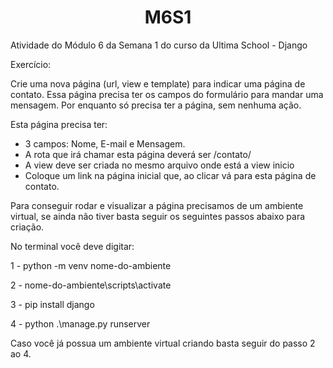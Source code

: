 <span align="center">

# M6S1

</span>

Atividade do Módulo 6 da Semana 1 do curso da Ultima School - Django


Exercício:


Crie uma nova página (url, view e template) para indicar uma página de contato. Essa página precisa ter os campos do formulário para mandar uma mensagem. Por enquanto só precisa ter a página, sem nenhuma ação.

Esta página precisa ter:

- 3 campos: Nome, E-mail e Mensagem. 
- A rota que irá chamar esta página deverá ser /contato/
- A view deve ser criada no mesmo arquivo onde está a view inicio
- Coloque um link na página inicial que, ao clicar vá para esta página de contato.


Para conseguir rodar e visualizar a página precisamos de um ambiente virtual, se ainda não tiver basta seguir os seguintes passos abaixo para criação.

No terminal você deve digitar:

1 - python -m venv nome-do-ambiente

2 - nome-do-ambiente\scripts\activate

3 - pip install django

4 - python .\manage.py runserver

Caso você já possua um ambiente virtual criando basta seguir do passo 2 ao 4.
